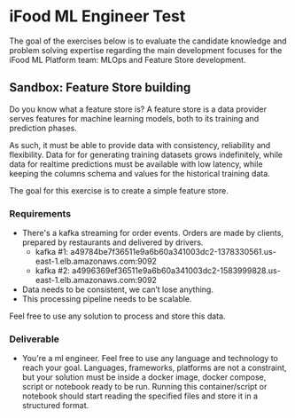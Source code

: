 # iFood ML Engineer Test

The goal of the exercises below is to evaluate the candidate knowledge and problem solving expertise regarding the main development focuses for the iFood ML Platform team: MLOps and Feature Store development.


## Sandbox: Feature Store building

Do you know what a feature store is? A feature store is a data provider serves features for machine learning models, both to its training and prediction phases.

As such, it must be able to provide data with consistency, reliability and flexibility. Data for for generating training datasets grows indefinitely, while data for realtime predictions must be available with low latency, while keeping the columns schema and values for the historical training data.

The goal for this exercise is to create a simple feature store.

### Requirements

* There's a kafka streaming for order events. Orders are made by clients, prepared by restaurants and delivered by drivers.
  * kafka #1: a49784be7f36511e9a6b60a341003dc2-1378330561.us-east-1.elb.amazonaws.com:9092
  * kafka #2: a4996369ef36511e9a6b60a341003dc2-1583999828.us-east-1.elb.amazonaws.com:9092
* Data needs to be consistent, we can’t lose anything.
* This processing pipeline needs to be scalable.

Feel free to use any solution to process and store this data.

### Deliverable

* You're a ml engineer. Feel free to use any language and technology to reach your goal. Languages, frameworks, platforms are not a constraint, but your solution must be inside a docker image, docker compose, script or notebook ready to be run. Running this container/script or notebook should start reading the specified files and store it in a structured format.
